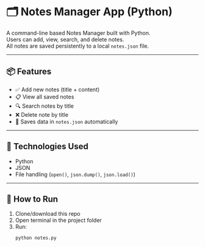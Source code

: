 # 🗂️ Notes Manager App (Python)

A command-line based Notes Manager built with Python.  
Users can add, view, search, and delete notes.  
All notes are saved persistently to a local `notes.json` file.

---

## 📦 Features

- ✅ Add new notes (title + content)
- 📋 View all saved notes
- 🔍 Search notes by title
- ❌ Delete note by title
- 💾 Saves data in `notes.json` automatically

---

## 🧠 Technologies Used

- Python
- JSON
- File handling (`open()`, `json.dump()`, `json.load()`)

---

## 🚀 How to Run

1. Clone/download this repo
2. Open terminal in the project folder
3. Run:
   ```bash
   python notes.py
